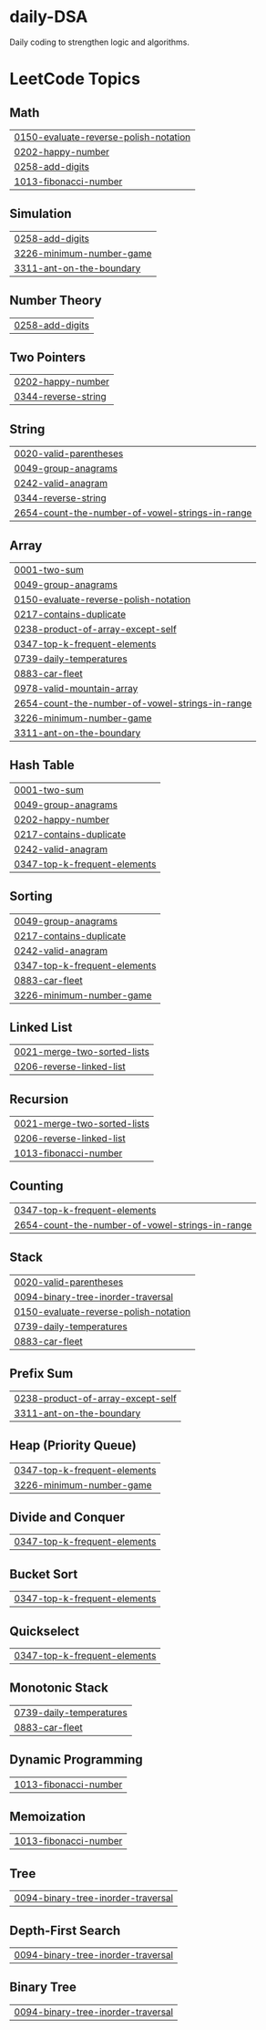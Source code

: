 # daily-DSA
Daily coding to strengthen logic and algorithms.

<!---LeetCode Topics Start-->
# LeetCode Topics
## Math
|  |
| ------- |
| [0150-evaluate-reverse-polish-notation](https://github.com/imsanupm/daily-DSA/tree/master/0150-evaluate-reverse-polish-notation) |
| [0202-happy-number](https://github.com/imsanupm/daily-DSA/tree/master/0202-happy-number) |
| [0258-add-digits](https://github.com/imsanupm/daily-DSA/tree/master/0258-add-digits) |
| [1013-fibonacci-number](https://github.com/imsanupm/daily-DSA/tree/master/1013-fibonacci-number) |
## Simulation
|  |
| ------- |
| [0258-add-digits](https://github.com/imsanupm/daily-DSA/tree/master/0258-add-digits) |
| [3226-minimum-number-game](https://github.com/imsanupm/daily-DSA/tree/master/3226-minimum-number-game) |
| [3311-ant-on-the-boundary](https://github.com/imsanupm/daily-DSA/tree/master/3311-ant-on-the-boundary) |
## Number Theory
|  |
| ------- |
| [0258-add-digits](https://github.com/imsanupm/daily-DSA/tree/master/0258-add-digits) |
## Two Pointers
|  |
| ------- |
| [0202-happy-number](https://github.com/imsanupm/daily-DSA/tree/master/0202-happy-number) |
| [0344-reverse-string](https://github.com/imsanupm/daily-DSA/tree/master/0344-reverse-string) |
## String
|  |
| ------- |
| [0020-valid-parentheses](https://github.com/imsanupm/daily-DSA/tree/master/0020-valid-parentheses) |
| [0049-group-anagrams](https://github.com/imsanupm/daily-DSA/tree/master/0049-group-anagrams) |
| [0242-valid-anagram](https://github.com/imsanupm/daily-DSA/tree/master/0242-valid-anagram) |
| [0344-reverse-string](https://github.com/imsanupm/daily-DSA/tree/master/0344-reverse-string) |
| [2654-count-the-number-of-vowel-strings-in-range](https://github.com/imsanupm/daily-DSA/tree/master/2654-count-the-number-of-vowel-strings-in-range) |
## Array
|  |
| ------- |
| [0001-two-sum](https://github.com/imsanupm/daily-DSA/tree/master/0001-two-sum) |
| [0049-group-anagrams](https://github.com/imsanupm/daily-DSA/tree/master/0049-group-anagrams) |
| [0150-evaluate-reverse-polish-notation](https://github.com/imsanupm/daily-DSA/tree/master/0150-evaluate-reverse-polish-notation) |
| [0217-contains-duplicate](https://github.com/imsanupm/daily-DSA/tree/master/0217-contains-duplicate) |
| [0238-product-of-array-except-self](https://github.com/imsanupm/daily-DSA/tree/master/0238-product-of-array-except-self) |
| [0347-top-k-frequent-elements](https://github.com/imsanupm/daily-DSA/tree/master/0347-top-k-frequent-elements) |
| [0739-daily-temperatures](https://github.com/imsanupm/daily-DSA/tree/master/0739-daily-temperatures) |
| [0883-car-fleet](https://github.com/imsanupm/daily-DSA/tree/master/0883-car-fleet) |
| [0978-valid-mountain-array](https://github.com/imsanupm/daily-DSA/tree/master/0978-valid-mountain-array) |
| [2654-count-the-number-of-vowel-strings-in-range](https://github.com/imsanupm/daily-DSA/tree/master/2654-count-the-number-of-vowel-strings-in-range) |
| [3226-minimum-number-game](https://github.com/imsanupm/daily-DSA/tree/master/3226-minimum-number-game) |
| [3311-ant-on-the-boundary](https://github.com/imsanupm/daily-DSA/tree/master/3311-ant-on-the-boundary) |
## Hash Table
|  |
| ------- |
| [0001-two-sum](https://github.com/imsanupm/daily-DSA/tree/master/0001-two-sum) |
| [0049-group-anagrams](https://github.com/imsanupm/daily-DSA/tree/master/0049-group-anagrams) |
| [0202-happy-number](https://github.com/imsanupm/daily-DSA/tree/master/0202-happy-number) |
| [0217-contains-duplicate](https://github.com/imsanupm/daily-DSA/tree/master/0217-contains-duplicate) |
| [0242-valid-anagram](https://github.com/imsanupm/daily-DSA/tree/master/0242-valid-anagram) |
| [0347-top-k-frequent-elements](https://github.com/imsanupm/daily-DSA/tree/master/0347-top-k-frequent-elements) |
## Sorting
|  |
| ------- |
| [0049-group-anagrams](https://github.com/imsanupm/daily-DSA/tree/master/0049-group-anagrams) |
| [0217-contains-duplicate](https://github.com/imsanupm/daily-DSA/tree/master/0217-contains-duplicate) |
| [0242-valid-anagram](https://github.com/imsanupm/daily-DSA/tree/master/0242-valid-anagram) |
| [0347-top-k-frequent-elements](https://github.com/imsanupm/daily-DSA/tree/master/0347-top-k-frequent-elements) |
| [0883-car-fleet](https://github.com/imsanupm/daily-DSA/tree/master/0883-car-fleet) |
| [3226-minimum-number-game](https://github.com/imsanupm/daily-DSA/tree/master/3226-minimum-number-game) |
## Linked List
|  |
| ------- |
| [0021-merge-two-sorted-lists](https://github.com/imsanupm/daily-DSA/tree/master/0021-merge-two-sorted-lists) |
| [0206-reverse-linked-list](https://github.com/imsanupm/daily-DSA/tree/master/0206-reverse-linked-list) |
## Recursion
|  |
| ------- |
| [0021-merge-two-sorted-lists](https://github.com/imsanupm/daily-DSA/tree/master/0021-merge-two-sorted-lists) |
| [0206-reverse-linked-list](https://github.com/imsanupm/daily-DSA/tree/master/0206-reverse-linked-list) |
| [1013-fibonacci-number](https://github.com/imsanupm/daily-DSA/tree/master/1013-fibonacci-number) |
## Counting
|  |
| ------- |
| [0347-top-k-frequent-elements](https://github.com/imsanupm/daily-DSA/tree/master/0347-top-k-frequent-elements) |
| [2654-count-the-number-of-vowel-strings-in-range](https://github.com/imsanupm/daily-DSA/tree/master/2654-count-the-number-of-vowel-strings-in-range) |
## Stack
|  |
| ------- |
| [0020-valid-parentheses](https://github.com/imsanupm/daily-DSA/tree/master/0020-valid-parentheses) |
| [0094-binary-tree-inorder-traversal](https://github.com/imsanupm/daily-DSA/tree/master/0094-binary-tree-inorder-traversal) |
| [0150-evaluate-reverse-polish-notation](https://github.com/imsanupm/daily-DSA/tree/master/0150-evaluate-reverse-polish-notation) |
| [0739-daily-temperatures](https://github.com/imsanupm/daily-DSA/tree/master/0739-daily-temperatures) |
| [0883-car-fleet](https://github.com/imsanupm/daily-DSA/tree/master/0883-car-fleet) |
## Prefix Sum
|  |
| ------- |
| [0238-product-of-array-except-self](https://github.com/imsanupm/daily-DSA/tree/master/0238-product-of-array-except-self) |
| [3311-ant-on-the-boundary](https://github.com/imsanupm/daily-DSA/tree/master/3311-ant-on-the-boundary) |
## Heap (Priority Queue)
|  |
| ------- |
| [0347-top-k-frequent-elements](https://github.com/imsanupm/daily-DSA/tree/master/0347-top-k-frequent-elements) |
| [3226-minimum-number-game](https://github.com/imsanupm/daily-DSA/tree/master/3226-minimum-number-game) |
## Divide and Conquer
|  |
| ------- |
| [0347-top-k-frequent-elements](https://github.com/imsanupm/daily-DSA/tree/master/0347-top-k-frequent-elements) |
## Bucket Sort
|  |
| ------- |
| [0347-top-k-frequent-elements](https://github.com/imsanupm/daily-DSA/tree/master/0347-top-k-frequent-elements) |
## Quickselect
|  |
| ------- |
| [0347-top-k-frequent-elements](https://github.com/imsanupm/daily-DSA/tree/master/0347-top-k-frequent-elements) |
## Monotonic Stack
|  |
| ------- |
| [0739-daily-temperatures](https://github.com/imsanupm/daily-DSA/tree/master/0739-daily-temperatures) |
| [0883-car-fleet](https://github.com/imsanupm/daily-DSA/tree/master/0883-car-fleet) |
## Dynamic Programming
|  |
| ------- |
| [1013-fibonacci-number](https://github.com/imsanupm/daily-DSA/tree/master/1013-fibonacci-number) |
## Memoization
|  |
| ------- |
| [1013-fibonacci-number](https://github.com/imsanupm/daily-DSA/tree/master/1013-fibonacci-number) |
## Tree
|  |
| ------- |
| [0094-binary-tree-inorder-traversal](https://github.com/imsanupm/daily-DSA/tree/master/0094-binary-tree-inorder-traversal) |
## Depth-First Search
|  |
| ------- |
| [0094-binary-tree-inorder-traversal](https://github.com/imsanupm/daily-DSA/tree/master/0094-binary-tree-inorder-traversal) |
## Binary Tree
|  |
| ------- |
| [0094-binary-tree-inorder-traversal](https://github.com/imsanupm/daily-DSA/tree/master/0094-binary-tree-inorder-traversal) |
<!---LeetCode Topics End-->